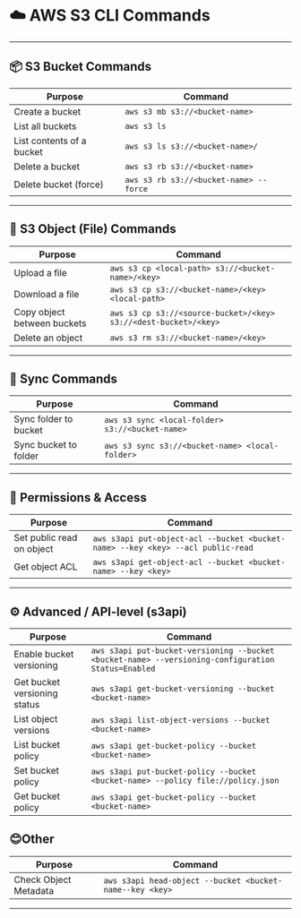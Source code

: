 # ☁️ AWS S3 CLI Commands  

---

## 📦 S3 Bucket Commands

| Purpose                     | Command                                                   |
|-----------------------------|------------------------------------------------------------|
| Create a bucket             | `aws s3 mb s3://<bucket-name>`                             |
| List all buckets            | `aws s3 ls`                                               |
| List contents of a bucket   | `aws s3 ls s3://<bucket-name>/`                            |
| Delete a bucket             | `aws s3 rb s3://<bucket-name>`                             |
| Delete bucket (force)       | `aws s3 rb s3://<bucket-name> --force`                     |

---

## 📁 S3 Object (File) Commands

| Purpose                         | Command                                                                 |
|----------------------------------|--------------------------------------------------------------------------|
| Upload a file                   | `aws s3 cp <local-path> s3://<bucket-name>/<key>`                        |
| Download a file                 | `aws s3 cp s3://<bucket-name>/<key> <local-path>`                        |
| Copy object between buckets     | `aws s3 cp s3://<source-bucket>/<key> s3://<dest-bucket>/<key>`          |
| Delete an object                | `aws s3 rm s3://<bucket-name>/<key>`                                     |

---

## 🔄 Sync Commands

| Purpose                 | Command                                                           |
|--------------------------|--------------------------------------------------------------------|
| Sync folder to bucket   | `aws s3 sync <local-folder> s3://<bucket-name>`                    |
| Sync bucket to folder   | `aws s3 sync s3://<bucket-name> <local-folder>`                    |

---

## 🔐 Permissions & Access

| Purpose                        | Command                                                                 |
|----------------------------------|--------------------------------------------------------------------------|
| Set public read on object      | `aws s3api put-object-acl --bucket <bucket-name> --key <key> --acl public-read` |
| Get object ACL                 | `aws s3api get-object-acl --bucket <bucket-name> --key <key>`            |

---

## ⚙️ Advanced / API-level (s3api)

| Purpose                          | Command                                                                 |
|----------------------------------|--------------------------------------------------------------------------|
| Enable bucket versioning        | `aws s3api put-bucket-versioning --bucket <bucket-name> --versioning-configuration Status=Enabled` |
| Get bucket versioning status    | `aws s3api get-bucket-versioning --bucket <bucket-name>`                |
| List object versions            | `aws s3api list-object-versions --bucket <bucket-name>`                 |
| List bucket policy              | `aws s3api get-bucket-policy --bucket <bucket-name>`                    |
| Set bucket policy               | `aws s3api put-bucket-policy --bucket <bucket-name> --policy file://policy.json` |
|Get bucket policy             | `aws s3api get-bucket-policy --bucket <bucket-name>`

## 😊Other

| Purpose                        | Command                                                                 |
|----------------------------------|--------------------------------------------------------------------------|
| Check Object Metadata  | `aws s3api head-object --bucket <bucket-name--key <key>`

---
